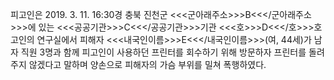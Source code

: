 피고인은 2019. 3. 11. 16:30경 충북 진천군 <<<군아래주소>>>B<<</군아래주소>>>에 있는 <<<공공기관>>>C<<</공공기관>>>기관 <<<호>>>D<<</호>>>호 고인의 연구실에서 피해자 <<<내국인이름>>>E<<</내국인이름>>>(여, 44세)가 남자 직원 3명과 함께 피고인이 사용하던 프린터를 회수하기 위해 방문하자 프린터를 돌려주지 않겠다고 말하며 양손으로 피해자의 가슴 부위를 밀쳐 폭행하였다.
